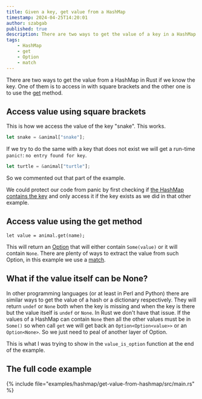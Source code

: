 ```yaml
---
title: Given a key, get value from a HashMap
timestamp: 2024-04-25T14:20:01
author: szabgab
published: true
description: There are two ways to get the value of a key in a HashMap. One requires us to deal with an Option, the other might panic if the key is missing.
tags:
    - HashMap
    - get
    - Option
    - match
---
```


There are two ways to get the value from a HashMap in Rust if we know the key. One of them is to access in with square brackets and the other one is to use the
[get](https://doc.rust-lang.org/std/collections/hash_map/struct.HashMap.html#method.get) method.


## Access value using square brackets

This is how we access the value of the key "snake". This works.

```rust
let snake = &animal["snake"];
```

If we try to do the same with a key that does not exist we will get a run-time `panic!`: `no entry found for key`.

```rust
let turtle = &animal["turtle"];
```

So we commented out that part of the example.

We could protect our code from panic by first checking if [the HashMap contains the key](/check-of-key-exists-in-hashmap) and
only access it if the key exists as we did in that other example.


## Access value using the get method

```
let value = animal.get(name);
```

This will return an [Option](https://doc.rust-lang.org/std/option/enum.Option.html) that will either contain `Some(value)` or it will contain `None`.
There are plenty of ways to extract the value from such Option, in this example we use a [match](https://doc.rust-lang.org/std/keyword.match.html).

## What if the value itself can be None?

In other programming languages (or at least in Perl and Python) there are similar ways to get the value of a hash or a dictionary respectively. They will
return `undef` or `None` both when the key is missing and when the key is there but the value itself is `undef` or `None`. In Rust we don't have that issue.
If the values of a HashMap can contain `None` then all the other values must be in `Some()` so when call `get` we will get back an `Option<Option<value>>`
or an `Option<None>`. So we just need to peal of another layer of Option.

This is what I was trying to show in the `value_is_option` function at the end of the example.


## The full code example

{% include file="examples/hashmap/get-value-from-hashmap/src/main.rs" %}


